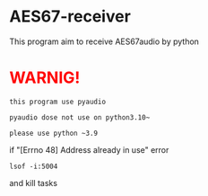 # AES67-receiver
This program aim to receive AES67audio by python

# <span style="color: red; ">WARNIG!</span>
```
this program use pyaudio

pyaudio dose not use on python3.10~

please use python ~3.9
```
if "[Errno 48] Address already in use" error

```
lsof -i:5004
```
and kill tasks